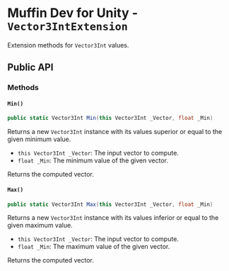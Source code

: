 # Muffin Dev for Unity - `Vector3IntExtension`

Extension methods for `Vector3Int` values.

## Public API

### Methods

#### `Min()`

```cs
public static Vector3Int Min(this Vector3Int _Vector, float _Min)
```

Returns a new `Vector3Int` instance with its values superior or equal to the given minimum value.

- `this Vector3Int _Vector`: The input vector to compute.
- `float _Min`: The minimum value of the given vector.

Returns the computed vector.

#### `Max()`

```cs
public static Vector3Int Max(this Vector3Int _Vector, float _Min)
```

Returns a new `Vector3Int` instance with its values inferior or equal to the given maximum value.

- `this Vector3Int _Vector`: The input vector to compute.
- `float _Min`: The maximum value of the given vector.

Returns the computed vector.
